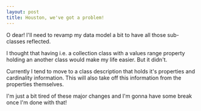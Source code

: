 ```yaml
---
layout: post
title: Houston, we've got a problem!
---
```


O dear! I'll need to revamp my data model a bit to have all those sub-classes reflected.

I thought that having i.e. a collection class with a values range property holding an another class would make my life easier. But it didn't.

Currently I tend to move to a class description that holds it's properties and cardinality information. This will also take off this information from the properties themselves.

I'm just a bit tired of these major changes and I'm gonna have some break once I'm done with that!